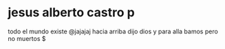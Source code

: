 # jesus alberto castro p
todo el mundo existe @jajajaj
hacia arriba dijo dios y para alla bamos pero no muertos $  

